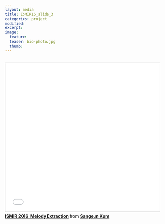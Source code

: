 ```yaml
---
layout: media
title: ISMIR16_slide_3
categories: project
modified:
excerpt:
image:
  feature:
  teaser: bio-photo.jpg
  thumb:
---
```



<br />
<iframe allowfullscreen="" frameborder="0" height="485" marginheight="0" marginwidth="0" scrolling="no" src="//www.slideshare.net/slideshow/embed_code/key/mkyBnih0bOKrIp" style="border-width: 1px; border: 1px solid #ccc; margin-bottom: 5px; max-width: 100%;" width="595"> </iframe> <br />
<div style="margin-bottom: 5px;">
<strong> <a href="https://www.slideshare.net/SangeunKum/ismir-2016melody-extraction" target="_blank" title="ISMIR 2016_Melody Extraction">ISMIR 2016_Melody Extraction</a> </strong> from <strong><a href="https://www.slideshare.net/SangeunKum" target="_blank">Sangeun Kum</a></strong> </div>
<br />
<br />
